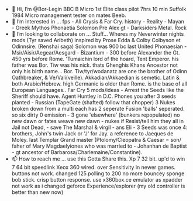 - 👋 Hi, I’m @Bor-Legin
BBC B Micro 1st Elite class pilot 7hrs 10 min Suffolk 1984 Micro management tester on mates Beeb.
- 👀 I’m interested in ... fps - All Crysis & Far Cry. history - Reality - Mayan - Greek Mythos
Phonaetia Solomon Pre Alex gt - Darksiders Metal. Rock 
- 💞️ I’m looking to collaborate on ... Stuff... Wheres my Neverwinter nights mods (Tyr saved Aribeth) inspired by Prose Edda
& Colby Colbyson et Odinnsire. (Renshai saga)
Solomon was 900 bc last United Phonaesian - Msir/Aisir/Aegear/Aesgard - Bizantium - 300 before Alexander the Gt. 450 yrs before Rome.
 'Tumaichin lord of the hoard, Tent Emperor. his father was Bor. Tiw was his nick. thats Ghenghis Khans Ancestor not only his birth name...
 Bor. Tiw/tyr/wodanatz are one the brother of Odinn Oathbreaker, & Ve/Vali(veille). 
 Akkadian/Akkaedian is semetic. Latin & both Arabic/Hebrew. high Germanic is older than Rome. is the base of all European Languages.. 
Far Cry 5 mods/ideas - Arrest the Seeds like the Sheriff should have.
Agent Huntley in D.C. Phones you after 3 seeds planted - Russian (TapeGate (shafted) follow that chopper) 3 Nukes broken down from a multi
each has 2 seperate Fusion 'balls' seperated. so six dirty 0 emission - 3 gone 'elsewhere' (bunkers repopulated) no new dawn or fates weave 
new dawn - nukes if Resist/tell him they all in Jail not Dead, - save The Marshal & virgil - ans Eli - 3 Seeds was once 4: brothers, John's
twin Jack or 'J' for Jay. a reference to Jaeques de Moley. last Templar Grand master (Ptolomy/Cleopatra & Caesar = son/ faher of Mary
Magdaelyiones who was married to - Johanhan de Baptist - gt ancestor of Barbarosa/Charlemaine/Constantine).
- 📫 How to reach me ... use this
Gotta Share this. Xp 7 32 bit. up'd to win 7 64 bit speedlink Xeox 360 wired. over Sensitivity in newer games. buttons not work.
changed 125 polling to 200 no more bouncey sponge bob stick. crisp button response. use x360box.ce emulator as xpadder not work as i 
changed geforce Experience/explorer (my old controller is better than new now) 
<!---
Bor-Legin/Bor-Legin is a ✨ special ✨ repository because its `README.md` (this file) appears on your GitHub profile.
You can click the Preview link to take a look at your changes.
--->

